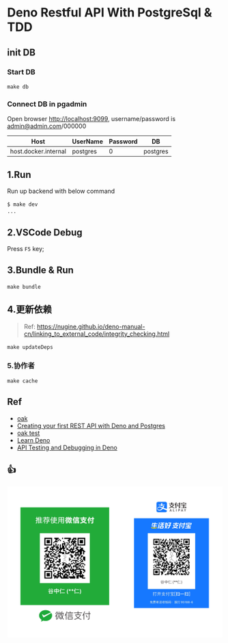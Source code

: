 # Deno Restful API With PostgreSql & TDD

## init DB

### Start DB

```shell
make db
```

### Connect DB in pgadmin

Open browser [http://localhost:9099](http://localhost:9099), username/password is admin@admin.com/000000

|Host|UserName|Password|DB|
|--|--|--|--|
|host.docker.internal|postgres|0|postgres|

## 1.Run

 Run up backend with below command

```shell
$ make dev
...
```

## 2.VSCode Debug

Press `F5` key;

## 3.Bundle & Run

```shell
make bundle
```

## 4.更新依赖

> Ref: https://nugine.github.io/deno-manual-cn/linking_to_external_code/integrity_checking.html

```shell
make updateDeps
```

### 5.协作者

```shell
make cache
```

## Ref

* [oak](https://oakserver.github.io/oak/)
* [Creating your first REST API with Deno and Postgres](https://blog.logrocket.com/creating-your-first-rest-api-with-deno-and-postgres/)
* [oak test](https://github.com/oakserver/oak/blob/f293b6f8df1b2fbf27ae0c69424e05fbda887521/context_test.ts#L36)
* [Learn Deno](https://ahmadawais.com/deno/)
* [API Testing and Debugging in Deno](https://www.youtube.com/watch?v=ICWr-j6OF3U)

## 👍

![赞赏](./pay.png)
